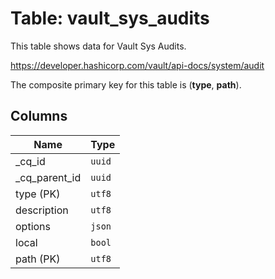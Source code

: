 # Table: vault_sys_audits

This table shows data for Vault Sys Audits.

https://developer.hashicorp.com/vault/api-docs/system/audit

The composite primary key for this table is (**type**, **path**).

## Columns

| Name          | Type          |
| ------------- | ------------- |
|_cq_id|`uuid`|
|_cq_parent_id|`uuid`|
|type (PK)|`utf8`|
|description|`utf8`|
|options|`json`|
|local|`bool`|
|path (PK)|`utf8`|